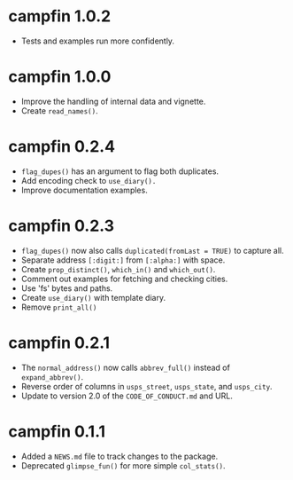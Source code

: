 # campfin 1.0.2

* Tests and examples run more confidently.

# campfin 1.0.0

* Improve the handling of internal data and vignette.
* Create `read_names()`.

# campfin 0.2.4

* `flag_dupes()` has an argument to flag both duplicates.
* Add encoding check to `use_diary().`
* Improve documentation examples.

# campfin 0.2.3

* `flag_dupes()` now also calls `duplicated(fromLast = TRUE)` to capture all.
* Separate address `[:digit:]` from `[:alpha:]` with space.
* Create `prop_distinct()`, `which_in()` and `which_out()`.
* Comment out examples for fetching and checking cities.
* Use 'fs' bytes and paths.
* Create `use_diary()` with template diary.
* Remove `print_all()`

# campfin 0.2.1

* The `normal_address()` now calls `abbrev_full()` instead of `expand_abbrev()`.
* Reverse order of columns in `usps_street`, `usps_state`, and `usps_city`.
* Update to version 2.0 of the `CODE_OF_CONDUCT.md` and URL.

# campfin 0.1.1

* Added a `NEWS.md` file to track changes to the package.
* Deprecated `glimpse_fun()` for more simple `col_stats()`.
